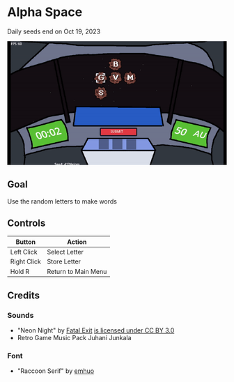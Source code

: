 
# Alpha Space
Daily seeds end on Oct 19, 2023

![](https://github.com/sugarvoid/alpha-space/blob/master/docs/gameplay.gif)

## Goal
Use the random letters to make words

## Controls

|Button|Action|
| ----------| ---------|
|Left Click | Select Letter|
|Right Click | Store Letter|
|Hold R      | Return to Main Menu|


## Credits
### Sounds
- "Neon Night" by [Fatal Exit](https://soundcloud.com/fatalexit) [is licensed under CC BY 3.0](https://creativecommons.org/licenses/by/3.0/)
- Retro Game Music Pack Juhani Junkala

### Font 
- "Raccoon Serif" by [emhuo](https://emhuo.itch.io/)
